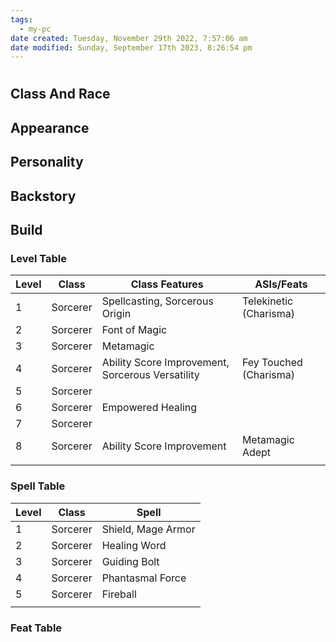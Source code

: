 ```yaml
---
tags:
  - my-pc
date created: Tuesday, November 29th 2022, 7:57:06 am
date modified: Sunday, September 17th 2023, 8:26:54 pm
---
```



# 
## Class And Race

## Appearance

## Personality

## Backstory

## Build
### Level Table
| Level | Class    | Class Features                                   | ASIs/Feats             |
| ----- | -------- | ------------------------------------------------ | ---------------------- |
| 1     | Sorcerer | Spellcasting, Sorcerous Origin                   | Telekinetic (Charisma) |
| 2     | Sorcerer | Font of Magic                                    |                        |
| 3     | Sorcerer | Metamagic                                        |                        |
| 4     | Sorcerer | Ability Score Improvement, Sorcerous Versatility | Fey Touched (Charisma) |
| 5     | Sorcerer |                                                  |                        |
| 6     | Sorcerer | Empowered Healing                                |                        |
| 7     | Sorcerer |                                                  |                        |
| 8     | Sorcerer | Ability Score Improvement                        | Metamagic Adept        |
|       |          |                                                  |                        |
### Spell Table
| Level | Class    | Spell              |
| ----- | -------- | ------------------ |
| 1     | Sorcerer | Shield, Mage Armor |
| 2     | Sorcerer | Healing Word       |
| 3     | Sorcerer | Guiding Bolt       |
| 4     | Sorcerer | Phantasmal Force   |
| 5     | Sorcerer | Fireball           |
|       |          |                    |
### Feat Table
